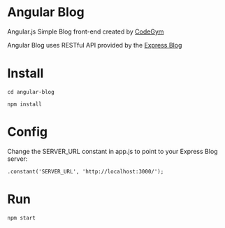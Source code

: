 # Angular Blog
Angular.js Simple Blog front-end created by [CodeGym](CodeGym.vn)

Angular Blog uses RESTful API provided by the [Express Blog](https://github.com/codegym-vn/express-blog)

# Install

```cd angular-blog```

```npm install```

# Config

Change the SERVER_URL constant in app.js to point to your Express Blog server:

```.constant('SERVER_URL', 'http://localhost:3000/');```

# Run

```npm start```